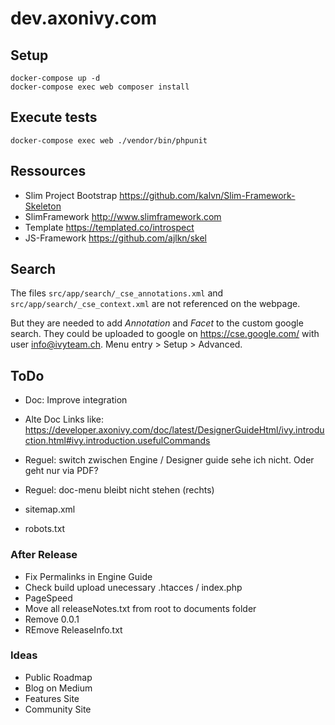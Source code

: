 # dev.axonivy.com

## Setup
	docker-compose up -d
	docker-compose exec web composer install

## Execute tests
	docker-compose exec web ./vendor/bin/phpunit

## Ressources
* Slim Project Bootstrap <https://github.com/kalvn/Slim-Framework-Skeleton>
* SlimFramework <http://www.slimframework.com>
* Template <https://templated.co/introspect>
* JS-Framework <https://github.com/ajlkn/skel>

## Search
The files `src/app/search/_cse_annotations.xml` and `src/app/search/_cse_context.xml` are not referenced on the webpage.

But they are needed to add _Annotation_ and _Facet_  to the custom google search.
They could be uploaded to google on <https://cse.google.com/> with user info@ivyteam.ch.
Menu entry > Setup > Advanced.

## ToDo

* Doc: Improve integration
* Alte Doc Links like: https://developer.axonivy.com/doc/latest/DesignerGuideHtml/ivy.introduction.html#ivy.introduction.usefulCommands

* Reguel: switch zwischen Engine / Designer guide sehe ich nicht. Oder geht nur via PDF?
* Reguel: doc-menu bleibt nicht stehen (rechts)

* sitemap.xml
* robots.txt

### After Release
* Fix Permalinks in Engine Guide
* Check build upload unecessary .htacces / index.php
* PageSpeed
* Move all releaseNotes.txt from root to documents folder
* Remove 0.0.1
* REmove ReleaseInfo.txt

### Ideas
* Public Roadmap
* Blog on Medium
* Features Site
* Community Site
